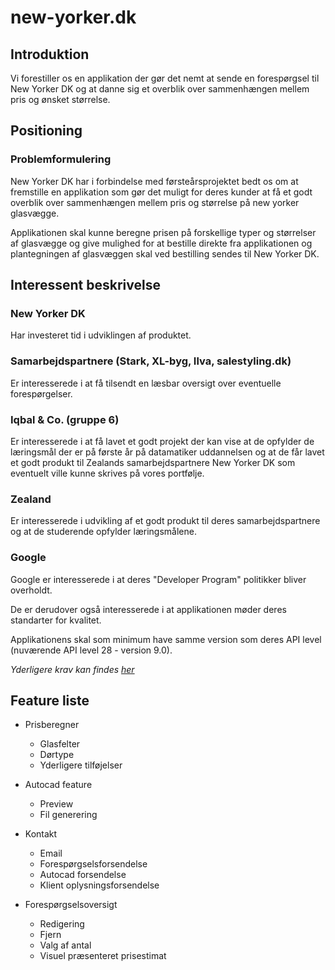# new-yorker.dk

## Introduktion

Vi forestiller os en applikation der gør det nemt at sende en forespørgsel til New Yorker DK og at danne sig et overblik over sammenhængen mellem pris og ønsket størrelse.

## Positioning

### Problemformulering

New Yorker DK har i forbindelse med førsteårsprojektet bedt os om at fremstille en applikation som gør det muligt for deres kunder at få et godt overblik over sammenhængen mellem pris og størrelse på new yorker glasvægge.

Applikationen skal kunne beregne prisen på forskellige typer og størrelser af glasvægge og give mulighed for at bestille direkte fra applikationen og plantegningen af glasvæggen skal ved bestilling sendes til New Yorker DK.

## Interessent beskrivelse

### New Yorker DK

Har investeret tid i udviklingen af produktet.

### Samarbejdspartnere (Stark, XL-byg, Ilva, salestyling.dk)

Er interesserede i at få tilsendt en læsbar oversigt over eventuelle forespørgelser.

### Iqbal & Co. (gruppe 6)

Er interesserede i at få lavet et godt projekt der kan vise at de opfylder de læringsmål der er på første år på datamatiker uddannelsen og at de får lavet et godt produkt til Zealands samarbejdspartnere New Yorker DK som eventuelt ville kunne skrives på vores portfølje.

### Zealand

Er interesserede i udvikling af et godt produkt til deres samarbejdspartnere og at de studerende opfylder læringsmålene.

### Google

Google er interesserede i at deres "Developer Program" politikker bliver overholdt.

De er derudover også interesserede i at applikationen møder deres standarter for kvalitet.

Applikationens skal som minimum have samme version som deres API level (nuværende API level 28 - version 9.0).

_Yderligere krav kan findes [her](https://developer.android.com/distribute/best-practices/launch/launch-checklist)_

## Feature liste

- Prisberegner

  - Glasfelter
  - Dørtype
  - Yderligere tilføjelser

- Autocad feature

  - Preview
  - Fil generering

- Kontakt

  - Email
  - Forespørgselsforsendelse
  - Autocad forsendelse
  - Klient oplysningsforsendelse

- Forespørgselsoversigt
  - Redigering
  - Fjern
  - Valg af antal
  - Visuel præsenteret prisestimat

